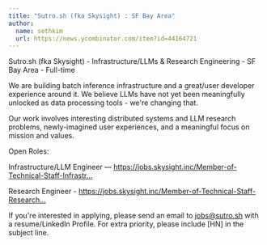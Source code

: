 ```yaml
---
title: "Sutro.sh (fka Skysight) : SF Bay Area"
author:
  name: sethkim
  url: https://news.ycombinator.com/item?id=44164721
---
```


<JobNavigation />

Sutro.sh (fka Skysight) - Infrastructure&#x2F;LLMs &amp; Research Engineering - SF Bay Area - Full-time

We are building batch inference infrastructure and a great&#x2F;user developer experience around it. We believe LLMs have not yet been meaningfully unlocked as data processing tools - we&#x27;re changing that.

Our work involves interesting distributed systems and LLM research problems, newly-imagined user experiences, and a meaningful focus on mission and values.

Open Roles:

Infrastructure&#x2F;LLM Engineer — <a href="https:&#x2F;&#x2F;jobs.skysight.inc&#x2F;Member-of-Technical-Staff-Infrastructure-LLMs-1a32de87d04a80d583fdfabdb4fe9dba" rel="nofollow">https:&#x2F;&#x2F;jobs.skysight.inc&#x2F;Member-of-Technical-Staff-Infrastr...</a>

Research Engineer - <a href="https:&#x2F;&#x2F;jobs.skysight.inc&#x2F;Member-of-Technical-Staff-Research-Engineering-1d62de87d04a80759341c70cce869fec" rel="nofollow">https:&#x2F;&#x2F;jobs.skysight.inc&#x2F;Member-of-Technical-Staff-Research...</a>

If you&#x27;re interested in applying, please send an email to jobs@sutro.sh with a resume&#x2F;LinkedIn Profile. For extra priority, please include [HN] in the subject line.
<JobApplication />
